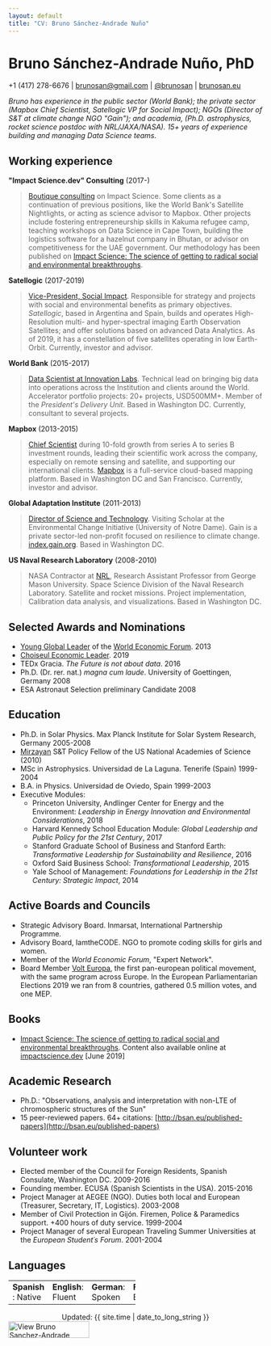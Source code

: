 ```yaml
---
layout: default
title: "CV: Bruno Sánchez-Andrade Nuño"
---
```


# Bruno Sánchez-Andrade Nuño, PhD #
+1 (417) 278-6676 | <brunosan@gmail.com> | [@brunosan](http://twitter.com/brunosan) | [brunosan.eu](http://brunosan.eu)  

*Bruno has experience in the public sector (World Bank); the private sector (Mapbox Chief Scientist, Satellogic VP for Social Impact); NGOs (Director of S&T at climate change NGO "Gain"); and academia, (Ph.D. astrophysics, rocket science postdoc with NRL/JAXA/NASA). 15+ years of experience building and managing Data Science teams.*

## Working experience ##

**"Impact Science.dev" Consulting** (2017-)
 >[Boutique consulting](https://impactscience.dev/) on Impact Science. Some clients as a continuation of previous positions, like the World Bank's Satellite Nightlights, or acting as science advisor to Mapbox. Other projects include fostering entrepreneurship skills in Kakuma refugee camp, teaching workshops on Data Science in Cape Town, building the logistics software for a hazelnut company in Bhutan, or advisor on competitiveness for the UAE government. Our methodology has been published on [Impact Science: The science of getting to radical social and environmental breakthroughs](https://www.amazon.com/gp/product/B07SN1L4L2/ref=cv).

 **Satellogic** (2017-2019)
 >[Vice-President, Social Impact](http://www.satellogic.com). Responsible for strategy and projects with social and environmental benefits as primary objectives. *Satellogic*, based in Argentina and Spain, builds and operates High-Resolution multi- and hyper-spectral imaging Earth Observation Satellites; and offer solutions based on advanced Data Analytics. As of 2019, it has a constellation of five satellites operating in low Earth-Orbit. Currently, investor and advisor.


**World Bank** (2015-2017)
 >[Data Scientist at Innovation Labs](http://blogs.worldbank.org/voices/big-data-davos-year-later-delivering-innovation-value). Technical lead on bringing big data into operations across the Institution and clients around the World. Accelerator portfolio projects: 20+ projects, USD500MM+. Member of the *President's Delivery Unit*. Based in Washington DC. Currently, consultant to several projects.

**Mapbox** (2013-2015)
 >[Chief Scientist](https://blog.mapbox.com/bruno-s-225-nchez-andrade-nu-241-o-joins-mapbox-as-chief-scientist-b3729d019801) during 10-fold growth from series A to series B investment rounds, leading their scientific work across the company, especially on remote sensing and satellite, and supporting our international clients. [Mapbox](http://mapbox.com) is a full-service cloud-based mapping platform.  Based in Washington DC and San Francisco. Currently, investor and advisor.

**Global Adaptation Institute** (2011-2013)
 >[Director of Science and Technology](http://index.gain.org). Visiting Scholar at the Environmental Change Initiative (University of Notre Dame). Gain is a private sector-led non-profit focused on resilience to climate change. [index.gain.org](http://index.gain.org).  Based in Washington DC.

**US Naval Research Laboratory** (2008-2010)
> NASA Contractor at [NRL](http://www.nrl.navy.mil/), Research Assistant Professor from George Mason University. Space Science Division of the Naval Research Laboratory. Satellite and rocket missions. Project implementation, Calibration data analysis, and visualizations.  Based in Washington DC.



## Selected Awards and Nominations ##
* [Young Global Leader](http://www.weforum.org/community/forum-young-global-leaders) of the [World Economic Forum](http://www.weforum.org). 2013
* [Choiseul Economic Leader](https://www.expansion.com/sociedad/2019/12/20/5dfc97d0468aeb66498b4580.html). 2019
* TEDx Gracia. *The Future is not about data*. 2016
* Ph.D. (Dr. rer. nat.) *magna cum laude*. University of Goettingen, Germany 2008
* ESA Astronaut Selection preliminary Candidate 2008

## Education ##
* Ph.D. in Solar Physics. Max Planck Institute for Solar System Research, Germany  2005-2008
* [Mirzayan](http://sites.nationalacademies.org/PGA/policyfellows/index.htm) S&T Policy Fellow of the US National Academies of Science (2010)
* MSc in Astrophysics. Universidad de La Laguna. Tenerife (Spain) 1999-2004
* B.A. in Physics. Universidad de Oviedo, Spain 1999-2003
* Executive Modules:
  * Princeton University, Andlinger Center for Energy and the Environment: *Leadership in Energy Innovation and Environmental Considerations*, 2018
  * Harvard Kennedy School Education Module: *Global Leadership and Public Policy for the 21st Century*, 2017
  * Stanford Graduate School of Business and Stanford Earth: *Transformative Leadership for Sustainability and Resilience*, 2016
  * Oxford Said Business School: *Transformational Leadership*, 2015
  * Yale School of Management: *Foundations for Leadership in the 21st Century: Strategic Impact*, 2014

## Active Boards and Councils ##

* Strategic Advisory Board. Inmarsat, International Partnership Programme.
* Advisory Board, IamtheCODE. NGO to promote coding skills for girls and women.
* Member of the *World Economic Forum*, "Expert Network".
* Board Member [Volt Europa](https://www.volteuropa.org/), the first pan-european  political movement, with the same program across Europe. In the European Parliamentarian Elections 2019 we ran from 8 countries, gathered 0.5 million votes, and one MEP.

## Books

* [Impact Science: The science of getting to radical social and environmental breakthroughs](https://www.amazon.com/gp/product/B07SN1L4L2/ref=dbs_a_def_rwt_bibl_vppi_i1). Content also available online at [impactscience.dev](https://impactscience.dev/) [June 2019]

## Academic Research

* Ph.D.: "Observations, analysis and interpretation with non-LTE of chromospheric structures of the Sun"
* 15 peer-reviewed papers. 64+ citations: [http://bsan.eu/published-papers](http://bsan.eu/published-papers)


## Volunteer work ##
* Elected member of the Council for Foreign Residents, Spanish Consulate, Washington DC. 2009-2016
* Founding member. ECUSA (Spanish Scientists in the USA). 2015-2016
* Project Manager at AEGEE (NGO). Duties both local and European (Treasurer, Secretary, IT, Logistics). 2003-2008
* Member of Civil Protection in Gijón. Firemen, Police & Paramedics support. +400 hours of duty service. 1999-2004     
* Project Manager of several European Traveling Summer Universities at the *European Student´s Forum*. 2001-2004


## Languages ##
<table style="align:left; width:50%;"><tr>
    <td><strong>Spanish </strong>: Native
    </td><td>    <strong>English</strong>: Fluent
    </td><td>    <strong>German</strong>: Spoken
    </td><td>    <strong>French</strong>: Basic. </td>
</tr></table>

<footer>
<div align="center">
Updated: {{ site.time | date_to_long_string }}
</div>
<a href="https://www.linkedin.com/pub/bruno-sanchez-andrade-nu%C3%B1o/6/a8b/180" target="_blank">
<img src="https://static.licdn.com/scds/common/u/img/webpromo/btn_viewmy_160x33.png" alt="View Bruno Sanchez-Andrade Nuño's profile on LinkedIn" border="0" width="160" height="33"></a>
</footer>
